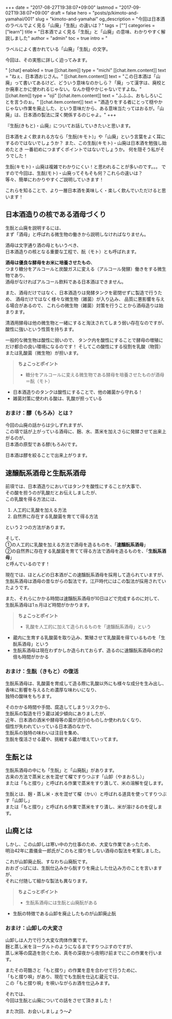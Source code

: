 +++
date = "2017-08-27T19:38:07+09:00"
lastmod = "2017-09-02T19:38:07+09:00"
draft = false
hero = "posts/p/kimoto-and-yamahai/001"
slug = "kimoto-and-yamahai"
og_description = "今回は日本酒のラベルでよく見る「山廃」「生酛」の違いは？"
tags = [""]
categories = ["learn"]
title = "日本酒でよく見る「生酛」と「山廃」の意味、わかりやすく解説しました"
author = "admin"
toc = true
intro = "<p>ラベルによく書かれている「山廃」「生酛」の文字。</p><p>今回は、その実態に詳しく迫ってみます。</p>"
[chat]
  enabled = true
  [[chat.item]]
    type = "michi"
    [[chat.item.content]]
      text = "ねぇ、日本酒おじさん。"
    [[chat.item.content]]
      text = "この日本酒は「山廃」って書いてあるけど、どういう意味なのかしら？「廃」って漢字は、廃校とか廃車とかに使われるじゃない。なんか穏やかじゃないですよね。"
  [[chat.item]]
    type = "oji"
    [[chat.item.content]]
      text = "ふふふ、おもしろいことを言うのぉ。"
    [[chat.item.content]]
      text = "酒造りをする者にとって穏やかじゃない作業を廃止した、という意味だから、ある意味当たってはおるが。「山廃」は、日本酒の製法に深く関係するのじゃよ。"
+++

『生酛(きもと)・山廃』についてお話していきたいと思います。

日本酒をよく飲まれる方なら「生酛(キモト)」や「山廃」という言葉をよく耳にするのではないでしょうか？
また、この生酛(キモト)・山廃は日本酒を勉強し始めたとき
一番初めにつまずくポイントではないでしょうか。
何を隠そう私がそうでした！

生酛(キモト)・山廃は複雑でわかりにくい！と思われることが多いのです。。。
ですので今回は、生酛(モト)・山廃ってそもそも何？これらの違いは？  
等々、簡単にわかりやすくご説明していきます！


これらを知ることで、より一層日本酒を美味しく・楽しく飲んでいただけると思います！


## 日本酒造りの核である酒母づくり
生酛と山廃を説明するには、  
まず「酒母」と呼ばれる微生物の働きから説明しなければなりません。

酒母は文字通り酒の母ともいうべき、  
日本酒造りの核となる重要な工程で、酛（モト）とも呼ばれます。

**酒母は優良な酵母をお米に培養させたもの**、  
つまり糖分をアルコールと炭酸ガスに変える（アルコール発酵）働きをする微生物であり、  
酒母がなければアルコール飲料である日本酒はできません。

また、酒母だけではなく、日本酒造りは発酵タンクを密閉せずに製造で行うため、
酒母だけではなく様々な微生物（雑菌）が入り込み、
品質に悪影響を与える場合があるので、
これらの微生物（雑菌）対策を行うことから酒母造りは始まります。

清酒用酵母は他の微生物と一緒にすると淘汰されてしまう弱い存在なのですが、
酸性に強いという性質を持ちます。

一般的な微生物は酸性に弱いので、
タンク内を酸性にすることで酵母の増殖にだけ都合の良い環境になるのです！
そしてこの酸性にする役割を乳酸（物質）または乳酸菌（微生物）が担います。

>**ちょこっとポイント**  
>
> - 糖分をアルコールに変える微生物である酵母を培養させたものが酒母＝酛（モト）
- 日本酒造りのタンクは酸性にすることで、他の雑菌から守れる！
- 雑菌対策に使われる酸は、乳酸が担っている

### おまけ：醪（もろみ）とは？
今回の山廃の話からは少しずれますが、  
この項で話が上がっている酒母に、麹、水、蒸米を加えさらに発酵させて出来上がるのが、  
日本酒の原型である醪(もろみ)です。

日本酒は醪を絞ることで出来上がります。

## 速醸酛系酒母と生酛系酒母
前項では、日本酒造りにおいてはタンクを酸性にすることが大事で、  
その酸を担うのが乳酸だとお伝えしましたが、  
この乳酸を得る方法には、

1. 人工的に乳酸を加える方法
2. 自然界に存在する乳酸菌を育てて得る方法

という２つの方法があります。

そして、  
①の人工的に乳酸を加える方法で酒母を造るものを、「**速醸酛系酒母**」  
②の自然界に存在する乳酸菌を育てて得る方法で酒母を造るものを、「**生酛系酒母**」  
と呼んでいるのです！

現在では、ほとんどの日本酒がこの速醸酛系酒母を採用して造られていますが、  
生酛系酒母は酒母の昔ながらの製法です。江戸時代にはこの製法が採用されていたようです。

また、それらにかかる時間は速醸酛系酒母が10日ほどで完成するのに対して、  
生酛系酒母は1ヵ月ほど時間がかかります。

>**ちょこっとポイント**  
>
> - 乳酸を人工的に加えて造られるものを「速醸酛系酒母」という
- 蔵内に生育する乳酸菌を取り込み、繁殖させて乳酸菌を得ているものを「生酛系酒母」という
- 生酛系酒母は現在わずかしか造られておらず、造るのに速醸酛系酒母の約2倍も時間がかかる

### おまけ：生酛（きもと）の復活
生酛系酒母は、乳酸菌を育成して造る際に乳酸以外にも様々な成分を生み出し、  
香味に影響を与えるため濃厚な味わいになり、  
独特の酸味をもちます。  

そのかかる時間や手間、腐造してしまうリスクから、  
生酛系の製造を行う蔵は減少傾向にありましたが、  
近年、日本酒の酒米や酵母等の菌が流行のものしか使われなくなり、  
個性が失われていっている日本酒のなかで、  
生酛系の独特の味わいは注目を集め、  
生酛を復活させる蔵や、挑戦する蔵が増えていってます。

## 生酛とは
生酛系酒母の中にも「生酛」と「山廃酛」があります。  
古来の方法で蒸米と水を混ぜて櫂ですりつぶす「山卸（やまおろし）」  
または「もと摺り」と呼ばれる作業で蒸米をすり潰して、米の溶解を促します。

生酛とは、麹・蒸し米・水を混ぜて櫂（かい）と呼ばれる道具を使ってすりつぶす「山卸し」  
または「もと摺り」と呼ばれる作業で蒸米をすり潰し、米が溶けるのを促します。

## 山廃とは
しかし、この山卸しは寒い中の力仕事のため、大変な作業であったため、  
明治42年に嘉儀金一郎氏がこのもと摺りをしない酒母の製法を考案しました。

これが山卸廃止酛、すなわち山廃酛です。  
おおざっぱには、生酛仕込みから酛すりを廃止した仕込み方のことを言いますが、  
それに付随して細かな製法も異なります。


>**ちょこっとポイント**  
>
> - 生酛系酒母には生酛と山廃酛がある
- 生酛の特徴である山卸を廃止したものが山卸廃止酛

### おまけ：山卸しの大変さ
山卸しは人力で行う大変な肉体作業です。  
麹と蒸し米をヨーグルトのようになるまですりつぶすのですが、  
蒸し米等の腐造を防ぐため、真冬の深夜から夜明け前までにこの作業を行います。

またその苛酷さと「もと摺り」の作業を息を合わせて行うために、  
「もと摺り唄」があり、現在でも生酛を仕込む蔵元では、  
この「もと摺り唄」を唄いながらお酒を仕込みます。

それでは、  
今回は生酛と山廃についての話をさせて頂きました！  

また次回、お会いしましょう〜♪